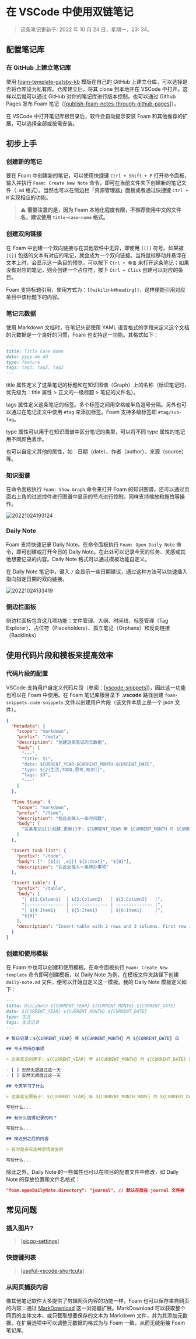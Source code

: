 # 在 VSCode 中使用双链笔记

> 这条笔记更新于: 2022 年 10 月 24 日，星期一，23: 34。

## 配置笔记库

### 在 GitHub 上建立笔记库

使用 [foam-template-gatsby-kb](https://github.com/hikerpig/foam-template-gatsby-kb) 模版在自己的 GitHub 上建立仓库，可以选择是否将仓库设为私有库。仓库建立后，将其 clone 到本地并在 VSCode 中打开。这样以后就可以通过 GitHub 对你的笔记库进行版本控制，也可以通过 Github Pages 发布 Foam 笔记（[[publish-foam-notes-through-github-pages]]）。

在 VSCode 中打开笔记库根目录后，软件会自动提示安装 Foam 和其他推荐的扩展，可以选择全部或按需安装。

## 初步上手

### 创建新的笔记

要在 Foam 中创建新的笔记，可以使用快捷键 `Ctrl + Shift + P` 打开命令面板，输入并执行 `Foam: Create New Note` 命令，即可在当前文件夹下创建新的笔记文件（`.md` 格式）。当然也可以在侧边栏「资源管理器」面板或者通过快捷键 `Ctrl + N` 实现相应的功能。

> ⚠️ **需要注意的是，因为 Foam 本地化程度有限，不推荐使用中文的文件名，建议使用 `title-case-name` 格式。**

### 创建双向链接

在 Foam 中创建一个双向链接与在其他软件中无异，即使用 `[[]]` 符号。如果被 `[[]]` 包括的文本有对应的笔记，就会成为一个双向链接。当将鼠标移动并悬浮在文本上时，会显示这一条目的预览，可以按下 `Ctrl + 单击` 来打开这条笔记；如果没有对应的笔记，则会创建一个占位符，按下 `Ctrl + Click` 创建可以对应的条目。

Foam 支持标题引用，使用方式为：`[[wikilink#heading]]`，这样便能引用对应条目中该标题下的内容。

### 笔记元数据

使用 Markdown 文档时，在笔记头部使用 YAML 语言格式的字段来定义这个文档的元数据是一个良好的习惯，Foam 也支持这一功能。其格式如下：

```md
---
title: Title Case Name
date: yyyy-mm-dd
type: feature
tags: tag1, tag2, tag3
---
```

title 属性定义了这条笔记的标题和在知识图谱（Graph）上的名称（标识笔记时，优先级为：title 属性 > 正文的一级标题 > 笔记的文件名）。

tags 属性定义这条笔记的标签。多个标签之间用空格或半角逗号分隔。另外也可以通过在笔记正文中使用 `#tag` 来添加标签。Foam 支持多级标签即 `#tag/sub-tag`。

type 属性可以用于在知识图谱中区分笔记的类型，可以将不同 type 属性的笔记用不同颜色表示。

也可以自定义其他的属性，如：日期（date）、作者（author）、来源（source）等。

### 知识图谱

在命令面板执行 `Foam: Show Graph` 命令来打开 Foam 的知识图谱，还可以通过页面右上角的过滤控件进行图谱中显示的节点进行控制。同样支持缩放和拖拽等操作。

![20221024193124](https://raw.githubusercontent.com/chuenwei0129/my-picgo-repo/master/ts/20221024193124.png)

### Daily Note

Foam 支持快速记录 Daily Note。在命令面板执行 `Foam: Open Daily Note` 命令，即可创建或打开今日的 Daily Note。在此处可以记录今天的任务、灵感或其他想要记录的内容。Daily Note 格式可以通过模板功能自定义。

在 Daily Note 笔记中，键入 `/` 会显示一些日期建议，通过这种方法可以快速插入指向指定日期的双向链接。

![20221024133419](https://raw.githubusercontent.com/chuenwei0129/my-picgo-repo/master/ts/20221024133419.png)

### 侧边栏面板

侧边栏面板包含这几项功能：文件管理、大纲、时间线、标签管理（Tag Explorer）、占位符（Placeholders）、孤立笔记（Orphans）和反向链接（Backlinks）

## 使用代码片段和模板来提高效率

### 代码片段的配置

VSCode 支持用户自定义代码片段（参阅：[[vscode-snippets]])，因此这一功能也可以在 Foam 中使用。在 Foam 笔记库根目录下 **.vscode** 路径创建 `foam-snippets.code-snippets` 文件以创建用户片段（该文件本质上是一个 json 文件）。

```json
{
  "Metadata": {
    "scope": "markdown",
    "prefix": "/meta",
    "description": "创建这条笔记的元数据",
    "body": [
      "---",
      "title: $1",
      "date: $CURRENT_YEAR-$CURRENT_MONTH-$CURRENT_DATE",
      "type: ${2|生活,TODO,思考,知识|}",
      "tags: $3",
      "---"
    ]
  },

  "Time Stamp": {
    "scope": "markdown",
    "prefix": "/time",
    "description": "在此处插入一条时间戳",
    "body": [
      "这条笔记${1|创建,更新|}于: $CURRENT_YEAR 年 $CURRENT_MONTH 月 $CURRENT_DATE 日，$CURRENT_DAY_NAME，$CURRENT_HOUR: $CURRENT_MINUTE。"
    ]
  },

  "Insert task list": {
    "prefix": "/todo",
    "body": ["- [${1| ,x|}] ${2:text}", "${0}"],
    "description": "在此处插入一条待办事项"
  },

  "Insert table": {
    "prefix": "/table",
    "body": [
      "| ${1:Column1}  | ${2:Column2}   | ${3:Column3}   |",
      "|-------------- | -------------- | -------------- |",
      "| ${4:Item1}    | ${5:Item1}     | ${6:Item1}     |",
      "${0}"
    ],
    "description": "Insert table with 2 rows and 3 columns. First row is heading."
  }
}
```

### 创建和使用模板

在 Foam 中也可以创建和使用模板。在命令面板执行 `Foam: Create New template` 命令即可创建模板，以 Daily Note 为例，在模板文件夹路径下创建 `daily-note.md` 文件，便可以开始自定义这一模板。我的 Daily Note 模板定义如下：

```md
---
title: DaiLyNote-${CURRENT_YEAR}-${CURRENT_MONTH}-${CURRENT_DATE}
date: ${CURRENT_YEAR}-${CURRENT_MONTH}-${CURRENT_DATE}
type: 生活
tags: 生活记录
---

# 每日记录：${CURRENT_YEAR} 年 ${CURRENT_MONTH} 月 ${CURRENT_DATE} 日

## 今天的待办事项

> 这条笔记创建于: ${CURRENT_YEAR} 年 ${CURRENT_MONTH} 月 ${CURRENT_DATE} 日，${CURRENT_DAY_NAME}，${CURRENT_HOUR}: $CURRENT_MINUTE。

- [ ] 安然无虞度过这一天
- [ ] 安然无虞度过这一天

## 今天学习了什么

> 这条笔记更新于: ${CURRENT_YEAR} 年 ${CURRENT_MONTH_NAME} 月 ${CURRENT_DATE} 日，${CURRENT_DAY_NAME}，${CURRENT_HOUR}: $CURRENT_MINUTE。

写些什么...

## 有什么值得记录的吗？

写些什么...

## 推迟到之后的内容

> 有时是会有这种事情发生的

写些什么...
```

除此之外，Daily Note 的一些属性也可以在项目的配置文件中修改，如 Daily Note 的存放位置和文件名格式：

```json
"foam.openDailyNote.directory": "journal", // 默认存放在 journal 文件夹
```

## 常见问题

### 插入图片?

> [[picgo-settings]]

### 快捷键列表

> [[useful-vscode-shortcuts]]

### 从网页捕获内容

像其他笔记软件大多提供了剪辑网页内容的功能一样，Foam 也可以保存来自网页的内容：通过 [MarkDownload](https://github.com/deathau/markdownload) 这一浏览器扩展。MarkDownload 可以获取整个网页的主体文本、或只截取想要保存的文本为 Markdown 文件，并为其添加元数据。在扩展选项中可以调整元数据的格式为与 Foam 一致，从而无缝衔接 Foam 笔记库。

[//begin]: # "Autogenerated link references for markdown compatibility"
[publish-foam-notes-through-github-pages]: ../others/publish-foam-notes-through-github-pages.md "通过 Github Pages 发布 Foam 笔记"
[vscode-snippets]: vscode-snippets.md "VSCode 使用 Snippets 设置代码块"
[picgo-settings]: ../others/picgo-settings.md "PicGo 图床设置"
[useful-vscode-shortcuts]: useful-vscode-shortcuts.md "有用的 VSCode 快捷键"
[//end]: # "Autogenerated link references"
